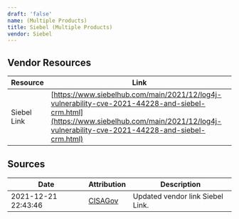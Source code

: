 ```yaml
---
draft: 'false'
name: (Multiple Products)
title: Siebel (Multiple Products)
vendor: Siebel
---
```


## Vendor Resources
| Resource | Link |
| --- | --- |
| Siebel Link | [https://www.siebelhub.com/main/2021/12/log4j-vulnerability-cve-2021-44228-and-siebel-crm.html](https://www.siebelhub.com/main/2021/12/log4j-vulnerability-cve-2021-44228-and-siebel-crm.html) |



## Sources
| Date | Attribution | Description |
| --- | --- | --- |
| 2021-12-21 22:43:46 | [CISAGov](https://raw.githubusercontent.com/cisagov/log4j-affected-db/develop/README.md) | Updated vendor link Siebel Link.  |
